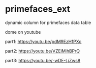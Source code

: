 # primefaces_ext
dynamic column for primefaces data table

dome on youtube

part1: https://youtu.be/pdM9EzH1PXo

part2: https://youtu.be/VZEiMihBPrQ

part3: https://youtu.be/-wDE-LjZws8

